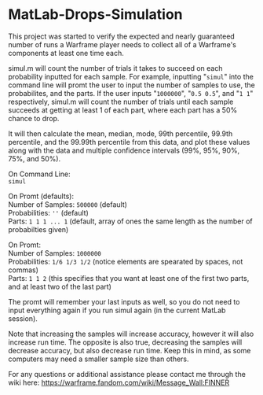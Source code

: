 # MatLab-Drops-Simulation

This project was started to verify the expected and nearly guaranteed number of runs a Warframe player needs to collect all of a Warframe's components at least one time each.


simul.m will count the number of trials it takes to succeed on each probability inputted for each sample. For example, inputting "`simul`" into the command line will promt the user to input the number of samples to use, the probabilites, and the parts. If the user inputs "`1000000`", "`0.5 0.5`", and "`1 1`" respectively, simul.m will count the number of trials until each sample succeeds at getting at least 1 of each part, where each part has a 50% chance to drop.

It will then calculate the mean, median, mode, 99th percentile, 99.9th percentile, and the 99.99th percentile from this data, and plot these values along with the data and multiple confidence intervals (99%, 95%, 90%, 75%, and 50%).


On Command Line:<br />
`simul`

On Promt (defaults):<br />
Number of Samples: `500000` (default)<br />
Probabilities: `''` (default)<br />
Parts: `1 1 1 ... 1` (default, array of ones the same length as the number of probabilties given)

On Promt:<br />
Number of Samples: `1000000`<br />
Probabilities: `1/6 1/3 1/2` (notice elements are spearated by spaces, not commas)<br />
Parts: `1 1 2` (this specifies that you want at least one of the first two parts, and at least two of the last part)

The promt will remember your last inputs as well, so you do not need to input everything again if you run simul again (in the current MatLab session).


Note that increasing the samples will increase accuracy, however it will also increase run time. The opposite is also true, decreasing the samples will decrease accuracy, but also decrease run time. Keep this in mind, as some computers may need a smaller sample size than others.


For any questions or additional assistance please contact me through the wiki here: https://warframe.fandom.com/wiki/Message_Wall:FINNER
